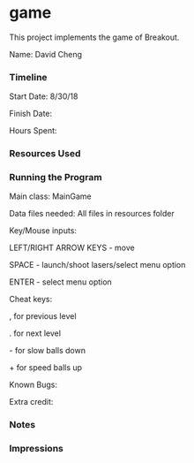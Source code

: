game
====

This project implements the game of Breakout.

Name: David Cheng

### Timeline

Start Date: 8/30/18

Finish Date: 

Hours Spent:

### Resources Used


### Running the Program

Main class: MainGame

Data files needed: All files in resources folder

Key/Mouse inputs: 

LEFT/RIGHT ARROW KEYS - move 

SPACE - launch/shoot lasers/select menu option

ENTER - select menu option

Cheat keys: 

, for previous level

. for next level

\- for slow balls down

\+ for speed balls up

Known Bugs:

Extra credit:


### Notes


### Impressions

